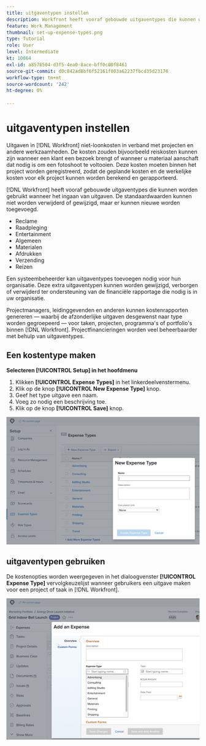 ```yaml
---
title: uitgaventypen instellen
description: Workfront heeft vooraf gebouwde uitgaventypes die kunnen worden gebruikt wanneer het ingaan van uitgaven, en nieuwe kunnen worden toegevoegd.
feature: Work Management
thumbnail: set-up-expense-types.png
type: Tutorial
role: User
level: Intermediate
kt: 10064
exl-id: a8576504-d3f5-4ea0-8ace-bff0c00f8461
source-git-commit: d0c842ad8bf6f52161f003a62237fbcd35d23176
workflow-type: tm+mt
source-wordcount: '242'
ht-degree: 0%

---
```


# uitgaventypen instellen

Uitgaven in [!DNL Workfront] niet-loonkosten in verband met projecten en andere werkzaamheden. De kosten zouden bijvoorbeeld reiskosten kunnen zijn wanneer een klant een bezoek brengt of wanneer u materiaal aanschaft dat nodig is om een fotoshoot te voltooien. Deze kosten moeten binnen het project worden geregistreerd, zodat de geplande kosten en de werkelijke kosten voor elk project kunnen worden berekend en gerapporteerd.

[!DNL Workfront] heeft vooraf gebouwde uitgaventypes die kunnen worden gebruikt wanneer het ingaan van uitgaven. De standaardwaarden kunnen niet worden verwijderd of gewijzigd, maar er kunnen nieuwe worden toegevoegd.

* Reclame
* Raadpleging
* Entertainment
* Algemeen
* Materialen
* Afdrukken
* Verzending
* Reizen

Een systeembeheerder kan uitgaventypes toevoegen nodig voor hun organisatie. Deze extra uitgaventypen kunnen worden gewijzigd, verborgen of verwijderd ter ondersteuning van de financiële rapportage die nodig is in uw organisatie.

Projectmanagers, leidinggevenden en anderen kunnen kostenrapporten genereren — waarbij de afzonderlijke uitgaven desgewenst naar type worden gegroepeerd — voor taken, projecten, programma&#39;s of portfolio&#39;s binnen [!DNL Workfront]. Projectfinancieringen worden veel beheerbaarder met behulp van uitgaventypes.

## Een kostentype maken

**Selecteren [!UICONTROL Setup] in het hoofdmenu**

1. Klikken **[!UICONTROL Expense Types]** in het linkerdeelvenstermenu.
1. Klik op de knop **[!UICONTROL New Expense Type]** knop.
1. Geef het type uitgave een naam.
1. Voeg zo nodig een beschrijving toe.
1. Klik op de knop **[!UICONTROL Save]** knop.

![Een afbeelding van het maken van een nieuwe [!UICONTROL Expense Type]](assets/setting-up-finances-6.png)

## uitgaventypen gebruiken

De kostenopties worden weergegeven in het dialoogvenster **[!UICONTROL Expense Type]** vervolgkeuzelijst wanneer gebruikers een uitgave maken voor een project of taak in [!DNL Workfront].

![Een afbeelding van het toevoegen van een nieuwe uitgave](assets/setting-up-finances-7.png)
